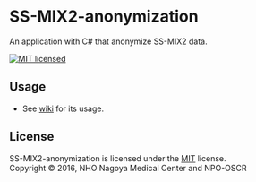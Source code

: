 SS-MIX2-anonymization
======
An application with C# that anonymize SS-MIX2 data.

[![MIT licensed][shield-license]](#)

Usage
-----
  * See [wiki][Wiki] for its usage.

License
-------
SS-MIX2-anonymization is licensed under the [MIT](#) license.  
Copyright &copy; 2016, NHO Nagoya Medical Center and NPO-OSCR

[wiki]: https://github.com/nnh/SS-MIX2-anonymization/wiki
[shield-license]: https://img.shields.io/badge/license-MIT-blue.svg
